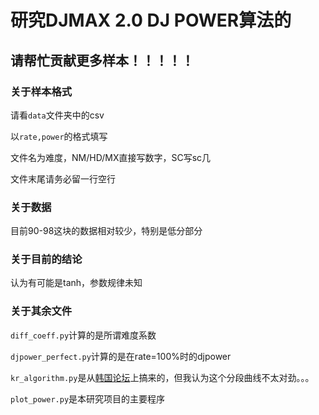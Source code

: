 # 研究DJMAX 2.0 DJ POWER算法的

## 请帮忙贡献更多样本！！！！！

### 关于样本格式

请看`data`文件夹中的csv

以`rate,power`的格式填写

文件名为难度，NM/HD/MX直接写数字，SC写sc几

文件末尾请务必留一行空行

### 关于数据

目前90-98这块的数据相对较少，特别是低分部分

### 关于目前的结论

认为有可能是tanh，参数规律未知

### 关于其余文件

`diff_coeff.py`计算的是所谓难度系数

`djpower_perfect.py`计算的是在rate=100%时的djpower

`kr_algorithm.py`是从[韩国论坛](https://gall.dcinside.com/mgallery/board/view/?id=djmaxrespect&no=626587)上搞来的，但我认为这个分段曲线不太对劲。。。

`plot_power.py`是本研究项目的主要程序
